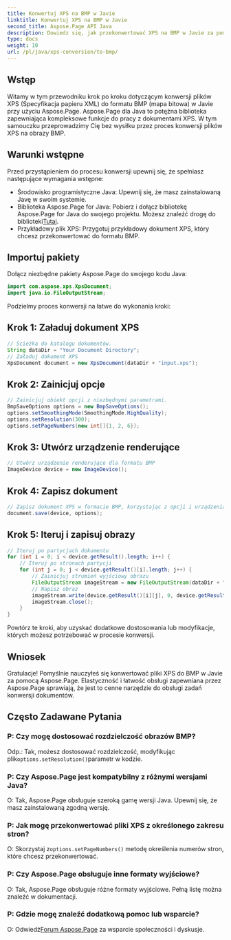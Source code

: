 ```yaml
---
title: Konwertuj XPS na BMP w Javie
linktitle: Konwertuj XPS na BMP w Javie
second_title: Aspose.Page API Java
description: Dowiedz się, jak przekonwertować XPS na BMP w Javie za pomocą Aspose.Page. Postępuj zgodnie z naszym prostym przewodnikiem, aby uzyskać wydajną i wysokiej jakości konwersję dokumentów.
type: docs
weight: 10
url: /pl/java/xps-conversion/to-bmp/
---
```

## Wstęp
Witamy w tym przewodniku krok po kroku dotyczącym konwersji plików XPS (Specyfikacja papieru XML) do formatu BMP (mapa bitowa) w Javie przy użyciu Aspose.Page. Aspose.Page dla Java to potężna biblioteka zapewniająca kompleksowe funkcje do pracy z dokumentami XPS. W tym samouczku przeprowadzimy Cię bez wysiłku przez proces konwersji plików XPS na obrazy BMP.
## Warunki wstępne
Przed przystąpieniem do procesu konwersji upewnij się, że spełniasz następujące wymagania wstępne:
- Środowisko programistyczne Java: Upewnij się, że masz zainstalowaną Javę w swoim systemie.
-  Biblioteka Aspose.Page for Java: Pobierz i dołącz bibliotekę Aspose.Page for Java do swojego projektu. Możesz znaleźć drogę do biblioteki[Tutaj](https://releases.aspose.com/page/java/).
- Przykładowy plik XPS: Przygotuj przykładowy dokument XPS, który chcesz przekonwertować do formatu BMP.
## Importuj pakiety
Dołącz niezbędne pakiety Aspose.Page do swojego kodu Java:
```java
import com.aspose.xps.XpsDocument;
import java.io.FileOutputStream;
```
Podzielmy proces konwersji na łatwe do wykonania kroki:
## Krok 1: Załaduj dokument XPS
```java
// Ścieżka do katalogu dokumentów.
String dataDir = "Your Document Directory";
// Załaduj dokument XPS
XpsDocument document = new XpsDocument(dataDir + "input.xps");
```
## Krok 2: Zainicjuj opcje
```java
// Zainicjuj obiekt opcji z niezbędnymi parametrami.
BmpSaveOptions options = new BmpSaveOptions();
options.setSmoothingMode(SmoothingMode.HighQuality);
options.setResolution(300);
options.setPageNumbers(new int[]{1, 2, 6});
```
## Krok 3: Utwórz urządzenie renderujące
```java
// Utwórz urządzenie renderujące dla formatu BMP
ImageDevice device = new ImageDevice();
```
## Krok 4: Zapisz dokument
```java
// Zapisz dokument XPS w formacie BMP, korzystając z opcji i urządzenia
document.save(device, options);
```
## Krok 5: Iteruj i zapisuj obrazy
```java
// Iteruj po partycjach dokumentu
for (int i = 0; i < device.getResult().length; i++) {
    // Iteruj po stronach partycji
    for (int j = 0; j < device.getResult()[i].length; j++) {
        // Zainicjuj strumień wyjściowy obrazu
        FileOutputStream imageStream = new FileOutputStream(dataDir + "XPStoBMP" + "_" + (i + 1) + "_" + (j + 1) + ".bmp");
        // Napisz obraz
        imageStream.write(device.getResult()[i][j], 0, device.getResult()[i][j].length);
        imageStream.close();
    }
}
```
Powtórz te kroki, aby uzyskać dodatkowe dostosowania lub modyfikacje, których możesz potrzebować w procesie konwersji.
## Wniosek
Gratulacje! Pomyślnie nauczyłeś się konwertować pliki XPS do BMP w Javie za pomocą Aspose.Page. Elastyczność i łatwość obsługi zapewniana przez Aspose.Page sprawiają, że jest to cenne narzędzie do obsługi zadań konwersji dokumentów.
## Często Zadawane Pytania
### P: Czy mogę dostosować rozdzielczość obrazów BMP?
 Odp.: Tak, możesz dostosować rozdzielczość, modyfikując plik`options.setResolution()`parametr w kodzie.
### P: Czy Aspose.Page jest kompatybilny z różnymi wersjami Java?
O: Tak, Aspose.Page obsługuje szeroką gamę wersji Java. Upewnij się, że masz zainstalowaną zgodną wersję.
### P: Jak mogę przekonwertować pliki XPS z określonego zakresu stron?
 O: Skorzystaj z`options.setPageNumbers()` metodę określenia numerów stron, które chcesz przekonwertować.
### P: Czy Aspose.Page obsługuje inne formaty wyjściowe?
O: Tak, Aspose.Page obsługuje różne formaty wyjściowe. Pełną listę można znaleźć w dokumentacji.
### P: Gdzie mogę znaleźć dodatkową pomoc lub wsparcie?
 O: Odwiedź[Forum Aspose.Page](https://forum.aspose.com/c/page/39) za wsparcie społeczności i dyskusje.
